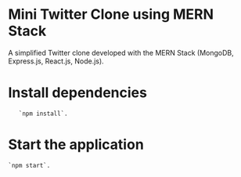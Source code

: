 # Mini Twitter Clone using MERN Stack

A simplified Twitter clone developed with the MERN Stack (MongoDB, Express.js, React.js, Node.js).


# Install dependencies
       `npm install`.
   

# Start the application

    `npm start`.

